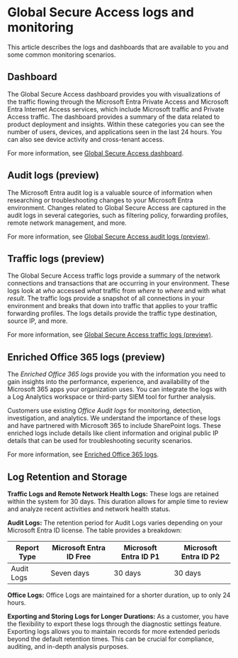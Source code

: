 # Global Secure Access logs and monitoring

This article describes the logs and dashboards that are available to you and some common monitoring scenarios.

## Dashboard

The Global Secure Access dashboard provides you with visualizations of the traffic flowing through the Microsoft Entra Private Access and Microsoft Entra Internet Access services, which include Microsoft traffic and Private Access traffic. The dashboard provides a summary of the data related to product deployment and insights. Within these categories you can see the number of users, devices, and applications seen in the last 24 hours. You can also see device activity and cross-tenant access.

For more information, see [Global Secure Access dashboard](https://learn.microsoft.com/en-us/entra/global-secure-access/concept-traffic-dashboard).

## Audit logs (preview)

The Microsoft Entra audit log is a valuable source of information when researching or troubleshooting changes to your Microsoft Entra environment. Changes related to Global Secure Access are captured in the audit logs in several categories, such as filtering policy, forwarding profiles, remote network management, and more.

For more information, see [Global Secure Access audit logs (preview)](https://learn.microsoft.com/en-us/entra/global-secure-access/how-to-access-audit-logs).

## Traffic logs (preview)

The Global Secure Access traffic logs provide a summary of the network connections and transactions that are occurring in your environment. These logs look at *who* accessed *what* traffic from *where* to *where* and with what *result*. The traffic logs provide a snapshot of all connections in your environment and breaks that down into traffic that applies to your traffic forwarding profiles. The logs details provide the traffic type destination, source IP, and more.

For more information, see [Global Secure Access traffic logs (preview)](https://learn.microsoft.com/en-us/entra/global-secure-access/how-to-view-traffic-logs).

## Enriched Office 365 logs (preview)

The *Enriched Office 365 logs* provide you with the information you need to gain insights into the performance, experience, and availability of the Microsoft 365 apps your organization uses. You can integrate the logs with a Log Analytics workspace or third-party SIEM tool for further analysis.

Customers use existing *Office Audit logs* for monitoring, detection, investigation, and analytics. We understand the importance of these logs and have partnered with Microsoft 365 to include SharePoint logs. These enriched logs include details like client information and original public IP details that can be used for troubleshooting security scenarios.

For more information, see [Enriched Office 365 logs](https://learn.microsoft.com/en-us/entra/global-secure-access/how-to-view-enriched-logs).

## Log Retention and Storage

**Traffic Logs and Remote Network Health Logs:** These logs are retained within the system for 30 days. This duration allows for ample time to review and analyze recent activities and network health status.

**Audit Logs:** The retention period for Audit Logs varies depending on your Microsoft Entra ID license. The table provides a breakdown:

|Report Type	| Microsoft Entra ID Free	| Microsoft Entra ID P1	| Microsoft Entra ID P2 |
|----------|-----------|------------|------------|
|Audit Logs |	Seven days | 30 days | 30 days |

**Office Logs:** Office Logs are maintained for a shorter duration, up to only 24 hours. 

**Exporting and Storing Logs for Longer Durations:** As a customer, you have the flexibility to export these logs through the diagnostic settings feature. Exporting logs allows you to maintain records for more extended periods beyond the default retention times. This can be crucial for compliance, auditing, and in-depth analysis purposes. 